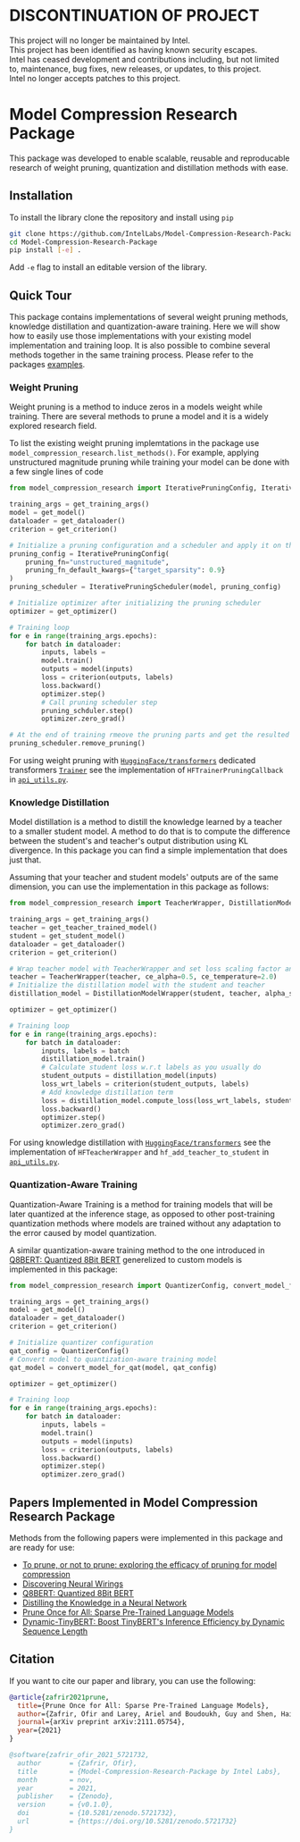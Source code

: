 # DISCONTINUATION OF PROJECT #  
This project will no longer be maintained by Intel.  
This project has been identified as having known security escapes.  
Intel has ceased development and contributions including, but not limited to, maintenance, bug fixes, new releases, or updates, to this project.  
Intel no longer accepts patches to this project.  



<!-- 
Apache v2 license
Copyright (C) 2021 Intel Corporation
SPDX-License-Identifier: Apache-2.0
 -->
# Model Compression Research Package
This package was developed to enable scalable, reusable and reproducable research of weight pruning, quantization and distillation methods with ease.

## Installation
To install the library clone the repository and install using `pip`
``` bash
git clone https://github.com/IntelLabs/Model-Compression-Research-Package
cd Model-Compression-Research-Package
pip install [-e] .
```
Add `-e` flag to install an editable version of the library.

## Quick Tour
This package contains implementations of several weight pruning methods, knowledge distillation and quantization-aware training.
Here we will show how to easily use those implementations with your existing model implementation and training loop.
It is also possible to combine several methods together in the same training process.
Please refer to the packages [examples](examples).

### Weight Pruning
Weight pruning is a method to induce zeros in a models weight while training.
There are several methods to prune a model and it is a widely explored research field.

To list the existing weight pruning implemtations in the package use `model_compression_research.list_methods()`.
For example, applying unstructured magnitude pruning while training your model can be done with a few single lines of code

```python
from model_compression_research import IterativePruningConfig, IterativePruningScheduler

training_args = get_training_args()
model = get_model()
dataloader = get_dataloader()
criterion = get_criterion()

# Initialize a pruning configuration and a scheduler and apply it on the model
pruning_config = IterativePruningConfig(
    pruning_fn="unstructured_magnitude",
    pruning_fn_default_kwargs={"target_sparsity": 0.9}
)
pruning_scheduler = IterativePruningScheduler(model, pruning_config)

# Initialize optimizer after initializing the pruning scheduler
optimizer = get_optimizer()

# Training loop
for e in range(training_args.epochs):
    for batch in dataloader:
        inputs, labels = 
        model.train()
        outputs = model(inputs)
        loss = criterion(outputs, labels)
        loss.backward()
        optimizer.step()
        # Call pruning scheduler step
        pruning_schduler.step()
        optimizer.zero_grad()

# At the end of training rmeove the pruning parts and get the resulted pruned model
pruning_scheduler.remove_pruning()
```

For using weight pruning with [`HuggingFace/transformers`](https://github.com/huggingface/transformers) dedicated transformers [`Trainer`](https://huggingface.co/transformers/main_classes/trainer.html) see the implementation of `HFTrainerPruningCallback` in [`api_utils.py`](model_compression_research/api_utils.py).

### Knowledge Distillation
Model distillation is a method to distill the knowledge learned by a teacher to a smaller student model.
A method to do that is to compute the difference between the student's and teacher's output distribution using KL divergence.
In this package you can find a simple implementation that does just that.

Assuming that your teacher and student models' outputs are of the same dimension, you can use the implementation in this package as follows:
```python
from model_compression_research import TeacherWrapper, DistillationModelWrapper

training_args = get_training_args()
teacher = get_teacher_trained_model()
student = get_student_model()
dataloader = get_dataloader()
criterion = get_criterion()

# Wrap teacher model with TeacherWrapper and set loss scaling factor and temperature
teacher = TeacherWrapper(teacher, ce_alpha=0.5, ce_temperature=2.0)
# Initialize the distillation model with the student and teacher
distillation_model = DistillationModelWrapper(student, teacher, alpha_student=0.5)

optimizer = get_optimizer()

# Training loop
for e in range(training_args.epochs):
    for batch in dataloader:
        inputs, labels = batch
        distillation_model.train()
        # Calculate student loss w.r.t labels as you usually do
        student_outputs = distillation_model(inputs)
        loss_wrt_labels = criterion(student_outputs, labels)
        # Add knowledge distillation term
        loss = distillation_model.compute_loss(loss_wrt_labels, student_outputs)
        loss.backward()
        optimizer.step()
        optimizer.zero_grad()
```

For using knowledge distillation with [`HuggingFace/transformers`](https://github.com/huggingface/transformers) see the implementation of `HFTeacherWrapper` and `hf_add_teacher_to_student` in [`api_utils.py`](model_compression_research/api_utils.py).

### Quantization-Aware Training
Quantization-Aware Training is a method for training models that will be later quantized at the inference stage, as opposed to other post-training quantization methods where models are trained without any adaptation to the error caused by model quantization.

A similar quantization-aware training method to the one introduced in [Q8BERT: Quantized 8Bit BERT](https://arxiv.org/abs/1910.06188) generelized to custom models is implemented in this package:

```python
from model_compression_research import QuantizerConfig, convert_model_for_qat

training_args = get_training_args()
model = get_model()
dataloader = get_dataloader()
criterion = get_criterion()

# Initialize quantizer configuration
qat_config = QuantizerConfig()
# Convert model to quantization-aware training model
qat_model = convert_model_for_qat(model, qat_config)

optimizer = get_optimizer()

# Training loop
for e in range(training_args.epochs):
    for batch in dataloader:
        inputs, labels = 
        model.train()
        outputs = model(inputs)
        loss = criterion(outputs, labels)
        loss.backward()
        optimizer.step()
        optimizer.zero_grad()
```

## Papers Implemented in Model Compression Research Package
Methods from the following papers were implemented in this package and are ready for use:
* [To prune, or not to prune: exploring the efficacy of pruning for model compression](https://arxiv.org/abs/1710.01878)
* [Discovering Neural Wirings](https://arxiv.org/abs/1906.00586)
* [Q8BERT: Quantized 8Bit BERT](https://arxiv.org/abs/1910.06188)
* [Distilling the Knowledge in a Neural Network](https://arxiv.org/abs/1503.02531)
* [Prune Once for All: Sparse Pre-Trained Language Models](https://arxiv.org/abs/2111.05754)
* [Dynamic-TinyBERT: Boost TinyBERT's Inference Efficiency by Dynamic Sequence Length](https://arxiv.org/abs/2111.09645)

## Citation
If you want to cite our paper and library, you can use the following:
```bibtex
@article{zafrir2021prune,
  title={Prune Once for All: Sparse Pre-Trained Language Models},
  author={Zafrir, Ofir and Larey, Ariel and Boudoukh, Guy and Shen, Haihao and Wasserblat, Moshe},
  journal={arXiv preprint arXiv:2111.05754},
  year={2021}
}
```
```bibtex
@software{zafrir_ofir_2021_5721732,
  author       = {Zafrir, Ofir},
  title        = {Model-Compression-Research-Package by Intel Labs},
  month        = nov,
  year         = 2021,
  publisher    = {Zenodo},
  version      = {v0.1.0},
  doi          = {10.5281/zenodo.5721732},
  url          = {https://doi.org/10.5281/zenodo.5721732}
}
